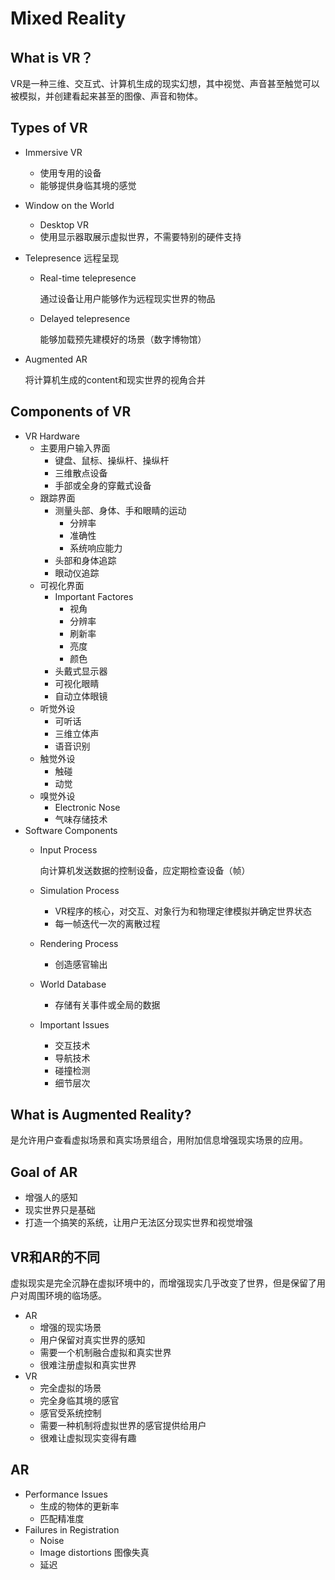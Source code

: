 # Mixed Reality

## What is VR？

VR是一种三维、交互式、计算机生成的现实幻想，其中视觉、声音甚至触觉可以被模拟，并创建看起来甚至的图像、声音和物体。

## Types of VR

* Immersive VR
  * 使用专用的设备
  * 能够提供身临其境的感觉
* Window on the World
  * Desktop VR
  * 使用显示器取展示虚拟世界，不需要特别的硬件支持
* Telepresence 远程呈现
  *   Real-time telepresence

      通过设备让用户能够作为远程现实世界的物品
  *   Delayed telepresence

      能够加载预先建模好的场景（数字博物馆）
*   Augmented AR

    将计算机生成的content和现实世界的视角合并

## Components of VR

* VR Hardware
  * 主要用户输入界面
    * 键盘、鼠标、操纵杆、操纵杆
    * 三维散点设备
    * 手部或全身的穿戴式设备
  * 跟踪界面
    * 测量头部、身体、手和眼睛的运动
      * 分辨率
      * 准确性
      * 系统响应能力
    * 头部和身体追踪
    * 眼动仪追踪
  * 可视化界面
    * Important Factores
      * 视角
      * 分辨率
      * 刷新率
      * 亮度
      * 颜色
    * 头戴式显示器
    * 可视化眼睛
    * 自动立体眼镜
  * 听觉外设
    * 可听话
    * 三维立体声
    * 语音识别
  * 触觉外设
    * 触碰
    * 动觉
  * 嗅觉外设
    * Electronic Nose
    * 气味存储技术
* Software Components
  *   Input Process

      向计算机发送数据的控制设备，应定期检查设备（帧）
  * Simulation Process
    * VR程序的核心，对交互、对象行为和物理定律模拟并确定世界状态
    * 每一帧迭代一次的离散过程
  * Rendering Process
    * 创造感官输出
  * World Database
    * 存储有关事件或全局的数据
  * Important Issues
    * 交互技术
    * 导航技术
    * 碰撞检测
    * 细节层次

## What is Augmented Reality?

是允许用户查看虚拟场景和真实场景组合，用附加信息增强现实场景的应用。

## Goal of AR

* 增强人的感知
* 现实世界只是基础
* 打造一个搞笑的系统，让用户无法区分现实世界和视觉增强

## VR和AR的不同

虚拟现实是完全沉静在虚拟环境中的，而增强现实几乎改变了世界，但是保留了用户对周围环境的临场感。

* AR
  * 增强的现实场景
  * 用户保留对真实世界的感知
  * 需要一个机制融合虚拟和真实世界
  * 很难注册虚拟和真实世界
* VR
  * 完全虚拟的场景
  * 完全身临其境的感官
  * 感官受系统控制
  * 需要一种机制将虚拟世界的感官提供给用户
  * 很难让虚拟现实变得有趣

## AR

* Performance Issues
  * 生成的物体的更新率
  * 匹配精准度
* Failures in Registration
  * Noise
  * Image distortions 图像失真
  * 延迟



